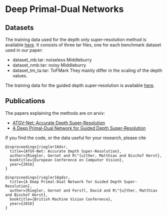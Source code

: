 # Deep Primal-Dual Networks

## Datasets
The training data used for the depth only super-resolution method is available [here](https://drive.google.com/drive/folders/0B-TLBHhAnzw8VWc3SWpHaVd1N0U?usp=sharing).
It consists of three tar files, one for each benchmark dataset used in our paper:
  - dataset_mb.tar: noiseless Middleburry
  - dataset_nmb.tar: noisy Middleburry
  - dataset_tm_ta.tar: ToFMark
They mainly differ in the scaling of the depth values.
  
The training data for the guided depth super-resolution is available [here](https://drive.google.com/drive/folders/0B-TLBHhAnzw8V0xzT3VxclhmWm8?usp=sharing).

## Publications
The papers explaining the methods are on arxiv:
- [ATGV-Net: Accurate Depth Super-Resolution](https://arxiv.org/abs/1607.07988)
- [A Deep Primal-Dual Network for Guided Depth Super-Resolution](https://arxiv.org/abs/1607.08569)

If you find the code, or the data useful for your research, please cite

```
@inproceedings{riegler16dsr,
  title={ATGV-Net: Accurate Depth Super-Resolution},
  author={Riegler, Gernot and R\"{u}ther, Matthias and Bischof Horst},
  booktitle={European Conference on Computer Vision},
  year={2016}
}
```

```
@inproceedings{riegler16gdsr,
  title={A Deep Primal-Dual Network for Guided Depth Super-Resolution},
  author={Riegler, Gernot and Ferstl, David and R\"{u}ther, Matthias and Bischof Horst},
  booktitle={British Machine Vision Conference},
  year={2016}
}
```
